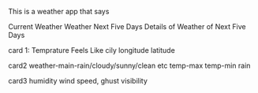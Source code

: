This is a weather app that says 

Current Weather
Weather Next Five Days
Details of Weather of Next Five Days


card 1:
Temprature
Feels Like
cily
longitude
latitude

card2
weather-main-rain/cloudy/sunny/clean etc
temp-max
temp-min
rain

card3
humidity
wind speed, ghust
visibility